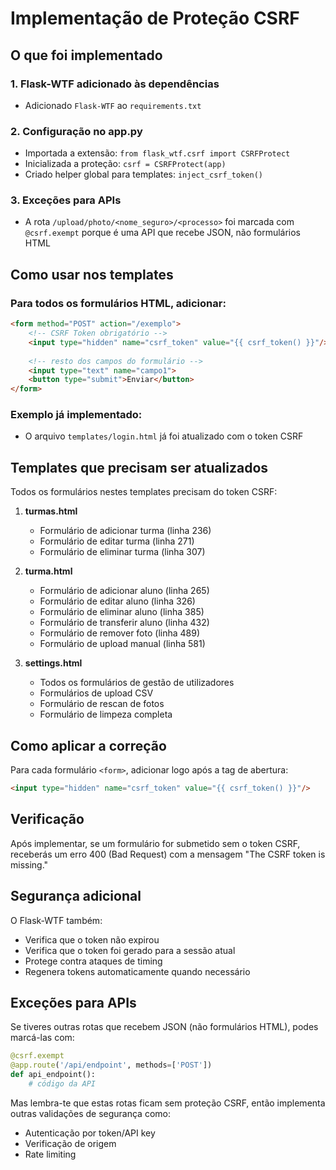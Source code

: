 # Implementação de Proteção CSRF

## O que foi implementado

### 1. Flask-WTF adicionado às dependências
- Adicionado `Flask-WTF` ao `requirements.txt`

### 2. Configuração no app.py
- Importada a extensão: `from flask_wtf.csrf import CSRFProtect`
- Inicializada a proteção: `csrf = CSRFProtect(app)`
- Criado helper global para templates: `inject_csrf_token()`

### 3. Exceções para APIs
- A rota `/upload/photo/<nome_seguro>/<processo>` foi marcada com `@csrf.exempt` porque é uma API que recebe JSON, não formulários HTML

## Como usar nos templates

### Para todos os formulários HTML, adicionar:
```html
<form method="POST" action="/exemplo">
    <!-- CSRF Token obrigatório -->
    <input type="hidden" name="csrf_token" value="{{ csrf_token() }}"/>
    
    <!-- resto dos campos do formulário -->
    <input type="text" name="campo1">
    <button type="submit">Enviar</button>
</form>
```

### Exemplo já implementado:
- O arquivo `templates/login.html` já foi atualizado com o token CSRF

## Templates que precisam ser atualizados

Todos os formulários nestes templates precisam do token CSRF:

1. **turmas.html**
   - Formulário de adicionar turma (linha 236)
   - Formulário de editar turma (linha 271) 
   - Formulário de eliminar turma (linha 307)

2. **turma.html**
   - Formulário de adicionar aluno (linha 265)
   - Formulário de editar aluno (linha 326)
   - Formulário de eliminar aluno (linha 385)
   - Formulário de transferir aluno (linha 432)
   - Formulário de remover foto (linha 489)
   - Formulário de upload manual (linha 581)

3. **settings.html**
   - Todos os formulários de gestão de utilizadores
   - Formulários de upload CSV
   - Formulário de rescan de fotos
   - Formulário de limpeza completa

## Como aplicar a correção

Para cada formulário `<form>`, adicionar logo após a tag de abertura:
```html
<input type="hidden" name="csrf_token" value="{{ csrf_token() }}"/>
```

## Verificação

Após implementar, se um formulário for submetido sem o token CSRF, receberás um erro 400 (Bad Request) com a mensagem "The CSRF token is missing."

## Segurança adicional

O Flask-WTF também:
- Verifica que o token não expirou
- Verifica que o token foi gerado para a sessão atual
- Protege contra ataques de timing
- Regenera tokens automaticamente quando necessário

## Exceções para APIs

Se tiveres outras rotas que recebem JSON (não formulários HTML), podes marcá-las com:
```python
@csrf.exempt
@app.route('/api/endpoint', methods=['POST'])
def api_endpoint():
    # código da API
```

Mas lembra-te que estas rotas ficam sem proteção CSRF, então implementa outras validações de segurança como:
- Autenticação por token/API key
- Verificação de origem
- Rate limiting
